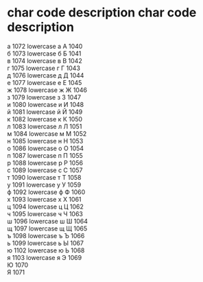 char	code	description		 char	code	description
============================================================		
а	    1072	lowercase а	   	  А	    1040	
б	    1073	lowercase б	      Б	    1041	
в	    1074	lowercase в	      В	    1042	
г	    1075	lowercase г       Г     1043	
д	    1076	lowercase д       Д	    1044	
е	    1077	lowercase е       Е	    1045	
ж	    1078	lowercase ж       Ж	    1046	
з	    1079	lowercase з	      З	    1047	
и	    1080	lowercase и	      И	    1048	
й	    1081	lowercase й	      Й	    1049	
к	    1082	lowercase к	  	  К	    1050	
л	    1083	lowercase л		  Л	    1051	
м	    1084	lowercase м		  М	    1052	
н	    1085	lowercase н		  Н	    1053	
о	    1086	lowercase о		  О	    1054	
п	    1087	lowercase п		  П	    1055	
р	    1088	lowercase р		  Р	    1056	
с	    1089	lowercase с		  С	    1057	
т	    1090	lowercase т		  Т	    1058	
у	    1091	lowercase у		  У	    1059	
ф	    1092	lowercase ф		  Ф	    1060	
х	    1093	lowercase х		  Х	    1061	
ц	    1094	lowercase ц		  Ц	    1062	
ч	    1095	lowercase ч		  Ч	    1063	
ш	    1096	lowercase ш		  Ш	    1064	
щ	    1097	lowercase щ		  Щ	    1065	
ъ	    1098	lowercase ъ		  Ъ	    1066	
ь	    1099	lowercase ь		  Ы	    1067	
ю	    1102	lowercase ю		  Ь	    1068	
я	    1103	lowercase я		  Э	    1069	
								  Ю	    1070	
								  Я	    1071	